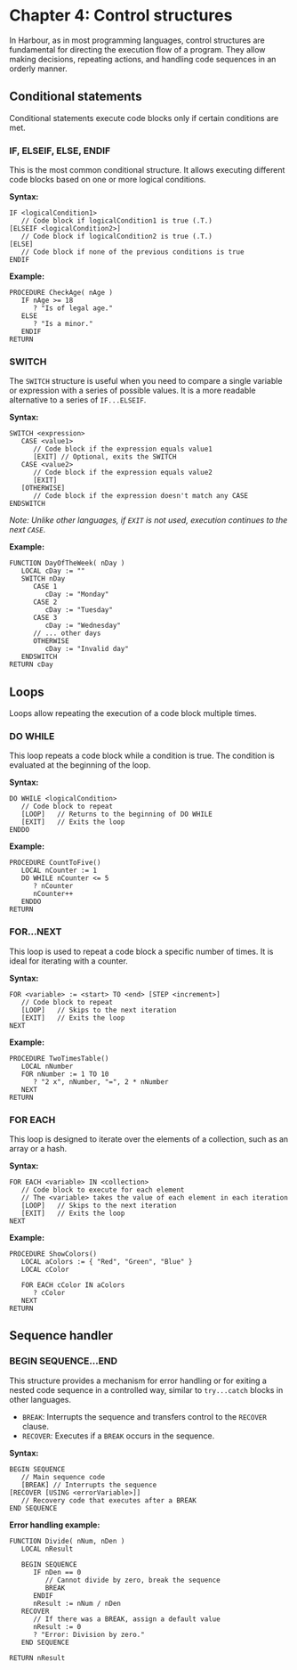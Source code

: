 # Chapter 4: Control structures

In Harbour, as in most programming languages, control structures are fundamental for directing the execution flow of a program. They allow making decisions, repeating actions, and handling code sequences in an orderly manner.

## Conditional statements

Conditional statements execute code blocks only if certain conditions are met.

### IF, ELSEIF, ELSE, ENDIF

This is the most common conditional structure. It allows executing different code blocks based on one or more logical conditions.

**Syntax:**
```harbour
IF <logicalCondition1>
   // Code block if logicalCondition1 is true (.T.)
[ELSEIF <logicalCondition2>]
   // Code block if logicalCondition2 is true (.T.)
[ELSE]
   // Code block if none of the previous conditions is true
ENDIF
```

**Example:**
```harbour
PROCEDURE CheckAge( nAge )
   IF nAge >= 18
      ? "Is of legal age."
   ELSE
      ? "Is a minor."
   ENDIF
RETURN
```

### SWITCH

The `SWITCH` structure is useful when you need to compare a single variable or expression with a series of possible values. It is a more readable alternative to a series of `IF...ELSEIF`.

**Syntax:**
```harbour
SWITCH <expression>
   CASE <value1>
      // Code block if the expression equals value1
      [EXIT] // Optional, exits the SWITCH
   CASE <value2>
      // Code block if the expression equals value2
      [EXIT]
   [OTHERWISE]
      // Code block if the expression doesn't match any CASE
ENDSWITCH
```
*Note: Unlike other languages, if `EXIT` is not used, execution continues to the next `CASE`.*

**Example:**
```harbour
FUNCTION DayOfTheWeek( nDay )
   LOCAL cDay := ""
   SWITCH nDay
      CASE 1
         cDay := "Monday"
      CASE 2
         cDay := "Tuesday"
      CASE 3
         cDay := "Wednesday"
      // ... other days
      OTHERWISE
         cDay := "Invalid day"
   ENDSWITCH
RETURN cDay
```

## Loops

Loops allow repeating the execution of a code block multiple times.

### DO WHILE

This loop repeats a code block while a condition is true. The condition is evaluated at the beginning of the loop.

**Syntax:**
```harbour
DO WHILE <logicalCondition>
   // Code block to repeat
   [LOOP]   // Returns to the beginning of DO WHILE
   [EXIT]   // Exits the loop
ENDDO
```

**Example:**
```harbour
PROCEDURE CountToFive()
   LOCAL nCounter := 1
   DO WHILE nCounter <= 5
      ? nCounter
      nCounter++
   ENDDO
RETURN
```

### FOR...NEXT

This loop is used to repeat a code block a specific number of times. It is ideal for iterating with a counter.

**Syntax:**
```harbour
FOR <variable> := <start> TO <end> [STEP <increment>]
   // Code block to repeat
   [LOOP]   // Skips to the next iteration
   [EXIT]   // Exits the loop
NEXT
```

**Example:**
```harbour
PROCEDURE TwoTimesTable()
   LOCAL nNumber
   FOR nNumber := 1 TO 10
      ? "2 x", nNumber, "=", 2 * nNumber
   NEXT
RETURN
```

### FOR EACH

This loop is designed to iterate over the elements of a collection, such as an array or a hash.

**Syntax:**
```harbour
FOR EACH <variable> IN <collection>
   // Code block to execute for each element
   // The <variable> takes the value of each element in each iteration
   [LOOP]   // Skips to the next iteration
   [EXIT]   // Exits the loop
NEXT
```

**Example:**
```harbour
PROCEDURE ShowColors()
   LOCAL aColors := { "Red", "Green", "Blue" }
   LOCAL cColor

   FOR EACH cColor IN aColors
      ? cColor
   NEXT
RETURN
```

## Sequence handler

### BEGIN SEQUENCE...END

This structure provides a mechanism for error handling or for exiting a nested code sequence in a controlled way, similar to `try...catch` blocks in other languages.

- `BREAK`: Interrupts the sequence and transfers control to the `RECOVER` clause.
- `RECOVER`: Executes if a `BREAK` occurs in the sequence.

**Syntax:**
```harbour
BEGIN SEQUENCE
   // Main sequence code
   [BREAK] // Interrupts the sequence
[RECOVER [USING <errorVariable>]]
   // Recovery code that executes after a BREAK
END SEQUENCE
```

**Error handling example:**
```harbour
FUNCTION Divide( nNum, nDen )
   LOCAL nResult

   BEGIN SEQUENCE
      IF nDen == 0
         // Cannot divide by zero, break the sequence
         BREAK
      ENDIF
      nResult := nNum / nDen
   RECOVER
      // If there was a BREAK, assign a default value
      nResult := 0
      ? "Error: Division by zero."
   END SEQUENCE

RETURN nResult
```